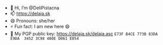 - 👋 Hi, I’m @DeliPistacna
- 📫 https://delaja.sk
- 😄 Pronouns: she/her
- ⚡ Fun fact: I am new here 😄
- 🔐 My PGP public key: https://delaja.sk/delaja.asc `E73F B4CE 773B 83DA E9DA  3452 3C98 4B0E D061 E054`

<!---
DeliPistacna/DeliPistacna is a ✨ special ✨ repository because its `README.md` (this file) appears on your GitHub profile.
You can click the Preview link to take a look at your changes.
--->

